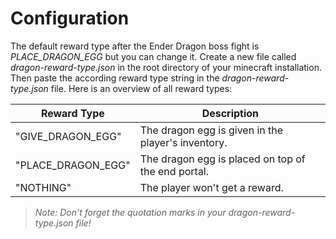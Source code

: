 # Configuration

The default reward type after the Ender Dragon boss fight is *PLACE_DRAGON_EGG* but you can change it. Create a new file called *dragon-reward-type.json* in the root directory of your minecraft installation. Then paste the according reward type string in the *dragon-reward-type.json* file. Here is an overview of all reward types:

| Reward Type        | Description                                        |
| ------------------ | -------------------------------------------------- |
| "GIVE_DRAGON_EGG"  | The dragon egg is given in the player's inventory. |
| "PLACE_DRAGON_EGG" | The dragon egg is placed on top of the end portal. |
| "NOTHING"          | The player won't get a reward.                     |

> *Note: Don't forget the quotation marks in your dragon-reward-type.json file!*
